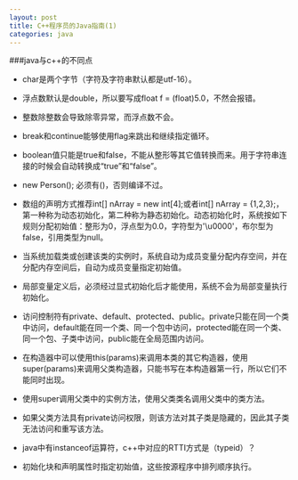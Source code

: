 ```yaml
---
layout: post
title: C++程序员的Java指南(1)
categories: java
---
```


###java与c++的不同点

* char是两个字节（字符及字符串默认都是utf-16）。

* 浮点数默认是double，所以要写成float f = (float)5.0，不然会报错。

* 整数除整数会导致除零异常，而浮点数不会。

* break和continue能够使用flag来跳出和继续指定循环。

* boolean值只能是true和false，不能从整形等其它值转换而来。用于字符串连接的时候会自动转换成“true”和“false”。

* new Person(); 必须有()，否则编译不过。

* 数组的声明方式推荐int[] nArray = new int[4];或者int[] nArray = {1,2,3};，第一种称为动态初始化，第二种称为静态初始化。动态初始化时，系统按如下规则分配初始值：整形为0，浮点型为0.0，字符型为'\u0000'，布尔型为false，引用类型为null。

* 当系统加载类或创建该类的实例时，系统自动为成员变量分配内存空间，并在分配内存空间后，自动为成员变量指定初始值。

* 局部变量定义后，必须经过显式初始化后才能使用，系统不会为局部变量执行初始化。

* 访问控制符有private、default、protected、public。private只能在同一个类中访问，default能在同一个类、同一个包中访问，protected能在同一个类、同一个包、子类中访问，public能在全局范围内访问。

* 在构造器中可以使用this(params)来调用本类的其它构造器，使用super(params)来调用父类构造器，只能书写在本构造器第一行，所以它们不能同时出现。

* 使用super调用父类中的实例方法，使用父类类名调用父类中的类方法。

* 如果父类方法具有private访问权限，则该方法对其子类是隐藏的，因此其子类无法访问和重写该方法。

* java中有instanceof运算符，c++中对应的RTTI方式是（typeid）？

* 初始化块和声明属性时指定初始值，这些按源程序中排列顺序执行。
